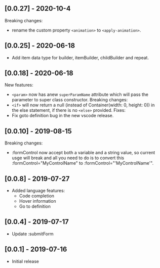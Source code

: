 
## [0.0.27] - 2020-10-4
Breaking changes:
- rename the custom property `<animation>` to `<apply-animation>`.

## [0.0.25] - 2020-06-18
- Add item data type for builder, itemBuilder, childBuilder and repeat.

## [0.0.18] - 2020-06-18
New features:
- `<param>` now has anew `superParamName` attribute which will pass the parameter to super class constructor.
Breaking changes:
- `<if>` will now return a null (instead of Container(width: 0, height: 0)) in the else statement, if there is no `<else>` provided.
Fixes:
- Fix goto definition bug in the new vscode release.

## [0.0.10] - 2019-08-15
Breaking changes:
  - :formControl now accept both a variable and a string value, so current usge will break and all you need to do is to convert this :formControl="MyControlName" to :formControl="'MyControlName'".

## [0.0.8] - 2019-07-27
- Added language features:
  - Code completion
  - Hover information
  - Go to definition

## [0.0.4] - 2019-07-17
- Update :submitForm

## [0.0.1] - 2019-07-16
- Initial release
